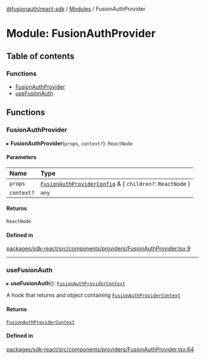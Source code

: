 [@fusionauth/react-sdk](../README.md) / [Modules](../modules.md) / FusionAuthProvider

# Module: FusionAuthProvider

## Table of contents

### Functions

- [FusionAuthProvider](FusionAuthProvider.md#fusionauthprovider)
- [useFusionAuth](FusionAuthProvider.md#usefusionauth)

## Functions

### FusionAuthProvider

▸ **FusionAuthProvider**(`props`, `context?`): `ReactNode`

#### Parameters

| Name       | Type                                                                                                                             |
| :--------- | :------------------------------------------------------------------------------------------------------------------------------- |
| `props`    | [`FusionAuthProviderConfig`](../interfaces/FusionAuthProviderConfig.FusionAuthProviderConfig.md) & \{ `children?`: `ReactNode` } |
| `context?` | `any`                                                                                                                            |

#### Returns

`ReactNode`

#### Defined in

[packages/sdk-react/src/components/providers/FusionAuthProvider.tsx:9](https://github.com/FusionAuth/fusionauth-javascript-sdk/blob/cac50ddbffcd76ceead19379f380c6a35462497e/packages/sdk-react/src/components/providers/FusionAuthProvider.tsx#L9)

---

### useFusionAuth

▸ **useFusionAuth**(): [`FusionAuthProviderContext`](../interfaces/FusionAuthProviderContext.FusionAuthProviderContext.md)

A hook that returns and object containing [`FusionAuthProviderContext`](#interfaces/FusionAuthProviderContext.FusionAuthProviderContext.md)

#### Returns

[`FusionAuthProviderContext`](../interfaces/FusionAuthProviderContext.FusionAuthProviderContext.md)

#### Defined in

[packages/sdk-react/src/components/providers/FusionAuthProvider.tsx:64](https://github.com/FusionAuth/fusionauth-javascript-sdk/blob/cac50ddbffcd76ceead19379f380c6a35462497e/packages/sdk-react/src/components/providers/FusionAuthProvider.tsx#L64)
